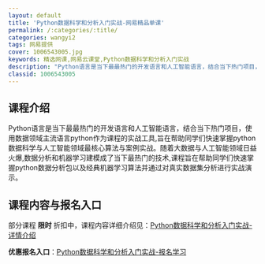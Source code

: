 ```yaml
---
layout: default
title: 'Python数据科学和分析入门实战-网易精品单课'
permalink: /:categories/:title/
categories: wangyi2
tags: 网易提供
cover: 1006543005.jpg
keywords: 精选网课,网易云课堂,Python数据科学和分析入门实战
description: "Python语言是当下最最热门的开发语言和人工智能语言，结合当下热门项目，使用数据领域主流语言python作为课程的实战工具,旨在帮助同学们快速掌握python数据科学与人工智能领域最核心算"
classid: 1006543005
---
```


## 课程介绍

Python语言是当下最最热门的开发语言和人工智能语言，结合当下热门项目，使用数据领域主流语言python作为课程的实战工具,旨在帮助同学们快速掌握python数据科学与人工智能领域最核心算法与案例实战。随着大数据与人工智能领域日益火爆,数据分析和机器学习建模成了当下最热门的技术,课程旨在帮助同学们快速掌握python数据分析包以及经典机器学习算法并通过对真实数据集分析进行实战演示。

## 课程内容与报名入口

部分课程 **限时** 折扣中，课程内容详细介绍见：[Python数据科学和分析入门实战-详情介绍](https://study.163.com/course/introduction/1006543005.htm?share=1&shareId=1025206652&utm_campaign=share&utm_medium=iphoneShare&utm_source=&utm_u=1025206652)

**优惠报名入口**：[Python数据科学和分析入门实战-报名学习](https://study.163.com/course/introduction/1006543005.htm?share=1&shareId=1025206652&utm_campaign=share&utm_medium=iphoneShare&utm_source=&utm_u=1025206652)

